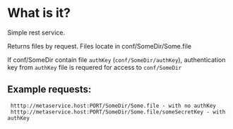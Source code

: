 What is it?
=======================
Simple rest service.

Returns files by request.
Files locate in conf/SomeDir/Some.file

If conf/SomeDir contain file `authKey` (`conf/SomeDir/authKey`), authentication key from `authKey` file is requered for access to `conf/SomeDir`

Example requests:
----------------------
     htttp://metaservice.host:PORT/SomeDir/Some.file - with no authKey
     htttp://metaservice.host:PORT/SomeDir/Some.file/someSecretKey - with authKey
